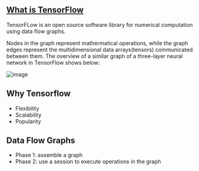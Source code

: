 ## [What is TensorFlow](https://tensorflow.google.cn/)
TensorFLow is an open source software library for numerical computation using data flow graphs.

Nodes in the graph represent mathermatical operations, while the graph edges represent the multidimensional data arrays(tensors) communicated between them. The overview of a similar graph of a three-layer neural network in TensorFlow shows below:

![image](http://adventuresinmachinelearning.com/wp-content/uploads/2017/03/TensorFlow-data-flow-graph.gif)

## Why Tensorflow
- Flexibility
- Scalability
- Popularity

## Data Flow Graphs
- Phase 1: assemble a graph
- Phase 2: use a session to execute operations in the graph

